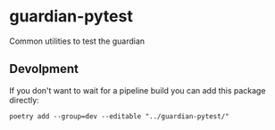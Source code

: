 <!--
Copyright (C) 2023 Univention GmbH

SPDX-License-Identifier: AGPL-3.0-only
-->

# guardian-pytest

Common utilities to test the guardian

## Devolpment

If you don't want to wait for a pipeline build you can add this package directly:

```shell
poetry add --group=dev --editable "../guardian-pytest/"
```
